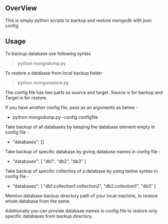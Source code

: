 ## OverView

This is simply python scripts to backup and restore mongodb with json config

## Usage

To backup database use following syntax 
> python mongodump.py

To restore a database from local backup folder
> python mongorestore.py

The config file has two parts as source and target. Source is for backup and Target is for restore.

If you have another config file, pass as an arguments as below -
 
- python mongodump.py -config configfile

Take backup of all databases by keeping the database element empty in config file -

- "databases": []

Take backup of specific database by giving database names in config file - 

- "databases": [ "db1", "db2", "db3" ]

Take backup of specific collectios of a database by using below syntax in config file -

- "databases": [ "db1.collection1.collection2", "db2.collection1", "db3" ]

Mention database backup directory path of your local machine, to restore whole database from the same. 

Additionally you can provide database names in config file to restore only specific databases from backup directory. 

